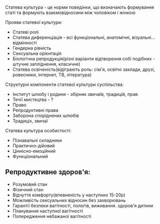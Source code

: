 Статева культура - це норми поведінки, що визначають формування статі та формують взаємовідносини між чоловіком і жінкою

Прояви статевої культури:
  - Статеві ролі
  - Статева диференціація - всі функціональні, анатомічні, візуальні... відмінності
  - Гендерна рівність
  - Сексуальна орієнтація
  - Біологічна репродукція(різні варіанти відтворення собі подібних - штучне запліднення, класичне)
  - Статева освіченість(відіграють роль: сім'я, освітні заклади, друзі, ровесники, інтернет, ТВ, література)

Структурні компоненти статевої культури суспільства:
  - Інститут шлюбу і родини - збірник звичаїв, традицій, прав
  - Течії мистецтва - ?
  - Право
  - Репродуктивні права
  - Заборона споріднених шлюбів
  - Традиціх, звичаї

Статева культура особистості:
- Пізнавальні складники
- Практично-дійовий
- Ціннісно-емоційний
- Функціональний

## Репродуктивне здоров'я:
  - Розумовий стан
  - Фізичний стан
  - Відчуття комфорту(впевненість у наступних 15-20р)
  - Можливість сексуальних відносин без захворювань
  - Гарантії безпеки вагітності, пологів, виживання. здоров'я дитини
  - Планування наступної вагітності
  - Попередження небажаної вагітності
